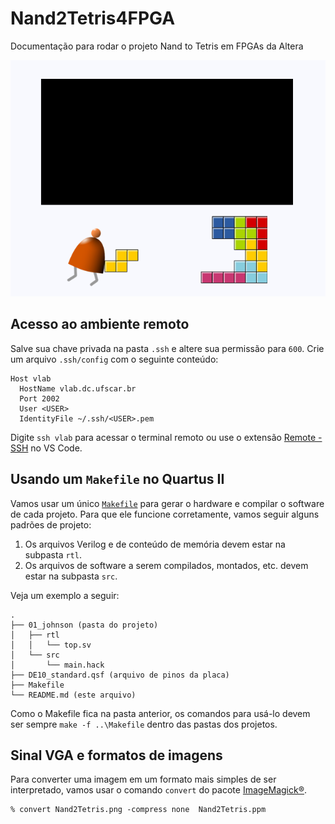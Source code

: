 # Nand2Tetris4FPGA

Documentação para rodar o projeto Nand to Tetris em FPGAs da Altera

 ![Nand 2 Tetris 4 FPGAs](../assets/img/Nand2Tetris4FPGA.png)

## Acesso ao ambiente remoto

Salve sua chave privada na pasta `.ssh` e altere sua permissão para `600`. Crie um arquivo `.ssh/config` com o seguinte conteúdo:
```
Host vlab
  HostName vlab.dc.ufscar.br
  Port 2002
  User <USER>
  IdentityFile ~/.ssh/<USER>.pem
```
Digite `ssh vlab` para acessar o terminal remoto ou use o extensão [Remote - SSH](https://marketplace.visualstudio.com/items?itemName=ms-vscode-remote.remote-ssh) no VS Code.

## Usando um `Makefile` no Quartus II

Vamos usar um único [`Makefile`](./Makefile) para gerar o hardware e compilar o software de cada projeto. Para que ele funcione corretamente, vamos seguir alguns padrões de projeto:

1. Os arquivos Verilog e de conteúdo de memória devem estar na subpasta `rtl`.
1. Os arquivos de software a serem compilados, montados, etc. devem estar na subpasta `src`.

Veja um exemplo a seguir:

```
.
├── 01_johnson (pasta do projeto)
│   ├── rtl
│   │   └── top.sv
│   └── src
│       └── main.hack
├── DE10_standard.qsf (arquivo de pinos da placa)
├── Makefile
└── README.md (este arquivo)
```
Como o Makefile fica na pasta anterior, os comandos para usá-lo devem ser sempre `make -f ..\Makefile` dentro das pastas dos projetos. 

## Sinal VGA e formatos de imagens

Para converter uma imagem em um formato mais simples de ser interpretado, vamos usar o comando `convert` do pacote [ImageMagick®](https://imagemagick.org/index.php). 

    % convert Nand2Tetris.png -compress none  Nand2Tetris.ppm